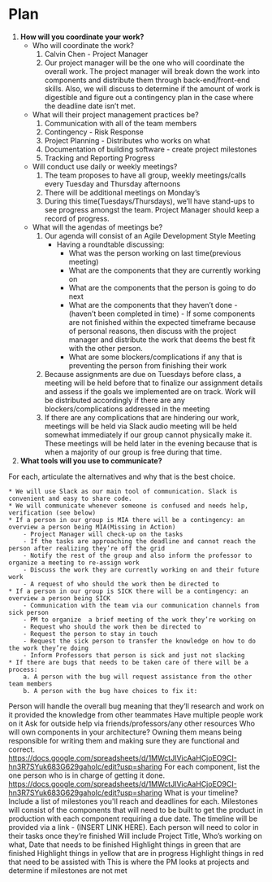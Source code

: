 # Plan

1. **How will you coordinate your work?**
	* Who will coordinate the work?
		1. Calvin Chen - Project Manager
		2. Our project manager will be the one who will coordinate the overall work. The project manager will break down the work into components and distribute them through back-end/front-end skills. Also, we will discuss to determine if the amount of work is digestible and figure out a contingency plan in the case where the deadline date isn’t met. 
	* What will their project management practices be?
		1. Communication with all of the team members
		2. Contingency - Risk Response
		3. Project Planning - Distributes who works on what 
		4. Documentation of building software - create project milestones 
		5. Tracking and Reporting Progress
	* Will conduct use daily or weekly meetings?
		1. The team proposes to have all group, weekly meetings/calls every Tuesday and Thursday afternoons
		2. There will be additional meetings on Monday’s
		3. During this time(Tuesdays/Thursdays), we’ll have stand-ups to see progress amongst the team. Project Manager should keep a record of progress.
	* What will the agendas of meetings be?
		1. Our agenda will consist of an Agile Development Style Meeting
			- Having a roundtable discussing:
				- What was the person working on last time(previous meeting)
				- What are the components that they are currently working on
				- What are the components that the person is going to do next
				- What are the components that they haven’t done - (haven’t been completed in time) - If some components are not finished within the expected timeframe because of personal reasons, then discuss with the project manager and distribute the work that deems the best fit with the other person. 
				- What are some blockers/complications if any that is preventing the person from finishing their work
		2. Because assignments are due on Tuesdays before class, a meeting will be held before that to finalize our assignment details and assess if the goals we implemented are on track. Work will be distributed accordingly if there are any blockers/complications addressed in the meeting
		3. If there are any complications that are hindering our work, meetings will be held via Slack audio meeting will be held somewhat immediately if our group cannot physically make it. These meetings will be held later in the evening because that is when a majority of our group is free during that time. 
2. **What tools will you use to communicate?**

For each, articulate the alternatives and why that is the best choice.

	* We will use Slack as our main tool of communication. Slack is convenient and easy to share code.
	* We will communicate whenever someone is confused and needs help, verification (see below)  
	* If a person in our group is MIA there will be a contingency: an overview a person being MIA(Missing in Action)
		- Project Manager will check-up on the tasks
		- If the tasks are approaching the deadline and cannot reach the person after realizing they’re off the grid
		- Notify the rest of the group and also inform the professor to organize a meeting to re-assign work
		- Discuss the work they are currently working on and their future work
		- A request of who should the work then be directed to 
	* If a person in our group is SICK there will be a contingency: an overview a person being SICK
		- Communication with the team via our communication channels from sick person
		- PM to organize  a brief meeting of the work they’re working on
		- Request who should the work then be directed to
		- Request the person to stay in touch
		- Request the sick person to transfer the knowledge on how to do the work they’re doing
		- Inform Professors that person is sick and just not slacking
	* If there are bugs that needs to be taken care of there will be a process:
		a. A person with the bug will request assistance from the other team members
		b. A person with the bug have choices to fix it:
Person will handle the overall bug meaning that they’ll research and work on it provided the knowledge from other teammates
Have multiple people work on it
Ask for outside help via friends/professors/any other resources
Who will own components in your architecture?
Owning them means being responsible for writing them and making sure they are functional and correct.
https://docs.google.com/spreadsheets/d/1MWctJIVicAaHCjoEO9CI-hn3R7SYuk683G629gahoIc/edit?usp=sharing
For each component, list the one person who is in charge of getting it done.
https://docs.google.com/spreadsheets/d/1MWctJIVicAaHCjoEO9CI-hn3R7SYuk683G629gahoIc/edit?usp=sharing
What is your timeline?
Include a list of milestones you'll reach and deadlines for each.
Milestones will consist of the components that will need to be built to get the product in production with each component requiring a due date. 
The timeline will be provided via a link - (INSERT LINK HERE). Each person will need to color in their tasks once they’re finished
Will include Project Title, Who’s working on what, Date that needs to be finished
Highlight things in green that are finished
Highlight things in yellow that are in progress
Highlight things in red that need to be assisted with
This is where the PM looks at projects and determine if milestones are not met 

